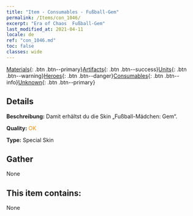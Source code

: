 ```yaml
---
title: "Item - Consumables - Fußball-Gem"
permalink: /Items/con_1046/
excerpt: "Era of Chaos  Fußball-Gem"
last_modified_at: 2021-04-11
locale: de
ref: "con_1046.md"
toc: false
classes: wide
---
```

 [Materials](/de/Items/){: .btn .btn--primary}[Artifacts](/de/Items/Artifacts/){: .btn .btn--success}[Units](/de/Items/Units/){: .btn .btn--warning}[Heroes](/de/Items/Heroes/){: .btn .btn--danger}[Consumables](/de/Items/Consumables/){: .btn .btn--info}[Unknown](/de/Items/Unknown/){: .btn .btn--primary}

## Details
 **Beschreibung:** Damit erhältst du die Skin „Fußball-Mädchen: Gem“.

 **Quality:** <span style="color: #FF8C00">OK</span>

 **Type:** Special Skin

## Gather

  None

## This item contains:

  None

